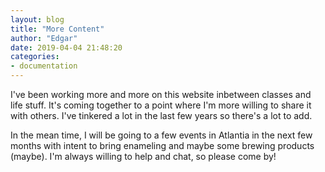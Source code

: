 ```yaml
---
layout: blog
title: "More Content"
author: "Edgar"
date: 2019-04-04 21:48:20
categories:
- documentation
---
```


I've been working more and more on this website inbetween classes and
life stuff. It's coming together to a point where I'm more willing to
share it with others. I've tinkered a lot in the last few years so
there's a lot to add. 

In the mean time, I will be going to a few events in Atlantia in the
next few months with intent to bring enameling and maybe some brewing
products (maybe). I'm always willing to help and chat, so please come
by!
